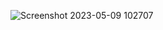 ![Screenshot 2023-05-09 102707](https://user-images.githubusercontent.com/132337992/237017990-80bce86e-d84a-4227-8396-7425662b369d.png)

